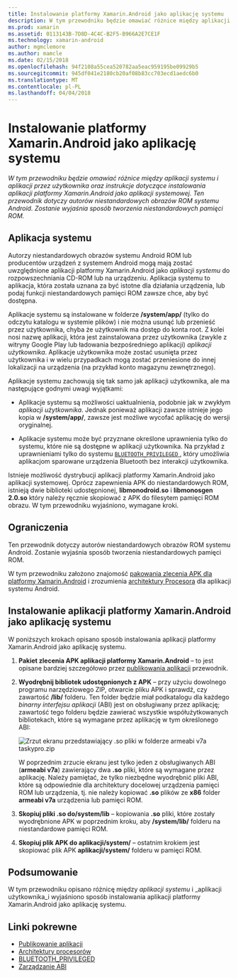 ```yaml
---
title: Instalowanie platformy Xamarin.Android jako aplikację systemu
description: W tym przewodniku będzie omawiać różnice między aplikacji systemu i aplikacji przez użytkownika oraz instrukcje dotyczące instalowania aplikacji platformy Xamarin.Android jako aplikacji systemowej. Ten przewodnik dotyczy autorów niestandardowych obrazów ROM systemu Android. Zostanie wyjaśnia sposób tworzenia niestandardowych pamięci ROM.
ms.prod: xamarin
ms.assetid: 0113143B-7D8D-4C4C-B2F5-B966A2E7CE1F
ms.technology: xamarin-android
author: mgmclemore
ms.author: mamcle
ms.date: 02/15/2018
ms.openlocfilehash: 94f2108a55cea520782aa5eac959195be09929b5
ms.sourcegitcommit: 945df041e2180cb20af08b83cc703ecd1aedc6b0
ms.translationtype: MT
ms.contentlocale: pl-PL
ms.lasthandoff: 04/04/2018
---
```

# <a name="installing-xamarinandroid-as-a-system-app"></a>Instalowanie platformy Xamarin.Android jako aplikację systemu

_W tym przewodniku będzie omawiać różnice między aplikacji systemu i aplikacji przez użytkownika oraz instrukcje dotyczące instalowania aplikacji platformy Xamarin.Android jako aplikacji systemowej. Ten przewodnik dotyczy autorów niestandardowych obrazów ROM systemu Android. Zostanie wyjaśnia sposób tworzenia niestandardowych pamięci ROM._

## <a name="system-app"></a>Aplikacja systemu

Autorzy niestandardowych obrazów systemu Android ROM lub producentów urządzeń z systemem Android mogą mają zostać uwzględnione aplikacji platformy Xamarin.Android jako _aplikacji systemu_ do rozpowszechniania CD-ROM lub na urządzeniu. Aplikacja systemu to aplikacja, która została uznana za być istotne dla działania urządzenia, lub podaj funkcji niestandardowych pamięci ROM zawsze chce, aby być dostępna.

Aplikacje systemu są instalowane w folderze **/system/app/** (tylko do odczytu katalogu w systemie plików) i nie można usunąć lub przenieść przez użytkownika, chyba że użytkownik ma dostęp do konta root. Z kolei nosi nazwę aplikacji, która jest zainstalowana przez użytkownika (zwykle z witryny Google Play lub ładowania bezpośredniego aplikacji) _aplikacji użytkownika_. Aplikacje użytkownika może zostać usunięta przez użytkownika i w wielu przypadkach mogą zostać przeniesione do innej lokalizacji na urządzenia (na przykład konto magazynu zewnętrznego).

Aplikacje systemu zachowują się tak samo jak aplikacji użytkownika, ale ma następujące godnymi uwagi wyjątkami:

- Aplikacje systemu są możliwości uaktualnienia, podobnie jak w zwykłym _aplikacji użytkownika_. Jednak ponieważ aplikacji zawsze istnieje jego kopia w **/system/app/**, zawsze jest możliwe wycofać aplikację do wersji oryginalnej.

- Aplikacje systemu może być przyznane określone uprawnienia tylko do systemu, które nie są dostępne w aplikacji użytkownika. Na przykład z uprawnieniami tylko do systemu [ `BLUETOOTH_PRIVILEGED` ](https://developer.android.com/reference/android/Manifest.permission.html#BLUETOOTH_PRIVILEGED), który umożliwia aplikacjom sparowane urządzenia Bluetooth bez interakcji użytkownika.

Istnieje możliwość dystrybucji aplikacji platformy Xamarin.Android jako aplikacji systemowej. Oprócz zapewnienia APK do niestandardowych ROM, istnieją dwie biblioteki udostępnionej, **libmonodroid.so** i **libmonosgen 2.0.so** który należy ręcznie skopiować z APK do filesytem pamięci ROM obrazu. W tym przewodniku wyjaśniono, wymagane kroki.

## <a name="restrictions"></a>Ograniczenia

Ten przewodnik dotyczy autorów niestandardowych obrazów ROM systemu Android. Zostanie wyjaśnia sposób tworzenia niestandardowych pamięci ROM.

W tym przewodniku założono znajomość [pakowania zlecenia APK dla platformy Xamarin.Android](~/android/deploy-test/publishing/index.md) i zrozumienia [architektury Procesora](~/android/app-fundamentals/cpu-architectures.md) dla aplikacji systemu Android.

## <a name="install-a-xamarinandroid-app-as-a-system-app"></a>Instalowanie aplikacji platformy Xamarin.Android jako aplikację systemu

W poniższych krokach opisano sposób instalowania aplikacji platformy Xamarin.Android jako aplikację systemu.

1. **Pakiet zlecenia APK aplikacji platformy Xamarin.Android** &ndash; to jest opisane bardziej szczegółowo przez [publikowania aplikacji](~/android/deploy-test/publishing/index.md) przewodnik.

2. **Wyodrębnij bibliotek udostępnionych z APK** &ndash; przy użyciu dowolnego programu narzędziowego ZIP, otwarcie pliku APK i sprawdź, czy zawartość **/lib/** folderu. Ten folder będzie miał podkatalogu dla każdego _binarny interfejsu aplikacji_ (ABI) jest on obsługiwany przez aplikację; zawartość tego folderu będzie zawierać wszystkie współużytkowanych bibliotekach, które są wymagane przez aplikację w tym określonego ABI:

    ![Zrzut ekranu przedstawiający .so pliki w folderze armeabi v7a taskypro.zip](install-system-app-images/install-system-app-01.png)

   W poprzednim zrzucie ekranu jest tylko jeden z obsługiwanych ABI (**armeabi v7a**) zawierający dwa **.so** pliki, które są wymagane przez aplikację. Należy pamiętać, że tylko niezbędne wyodrębnić pliki ABI, które są odpowiednie dla architektury docelowej urządzenia pamięci ROM lub urządzenia, tj. nie należy kopiować **.so** plików ze **x86** folder  **armeabi v7a** urządzenia lub pamięci ROM.

3. **Skopiuj pliki .so do/system/lib** &ndash; kopiowania **.so** pliki, które zostały wyodrębnione APK w poprzednim kroku, aby **/system/lib/** folderu na niestandardowe pamięci ROM.

4. **Skopiuj plik APK do aplikacji/system/** &ndash; ostatnim krokiem jest skopiować plik APK **aplikacji/system/** folderu w pamięci ROM.


## <a name="summary"></a>Podsumowanie

W tym przewodniku opisano różnicę między _aplikacji systemu_ i _aplikacji użytkownika_i wyjaśniono sposób instalowania aplikacji platformy Xamarin.Android jako aplikację systemu.



## <a name="related-links"></a>Linki pokrewne

- [Publikowanie aplikacji](~/android/deploy-test/publishing/index.md)
- [Architektury procesorów](~/android/app-fundamentals/cpu-architectures.md)
- [BLUETOOTH_PRIVILEGED](https://developer.android.com/reference/android/Manifest.permission.html#BLUETOOTH_PRIVILEGED)
- [Zarządzanie ABI](https://developer.android.com/ndk~/abis.html)
